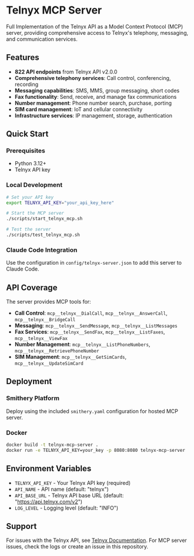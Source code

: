 # Telnyx MCP Server

Full Implementation of the Telnyx API as a Model Context Protocol (MCP) server, providing comprehensive access to Telnyx's telephony, messaging, and communication services.

## Features

- **822 API endpoints** from Telnyx API v2.0.0
- **Comprehensive telephony services**: Call control, conferencing, recording
- **Messaging capabilities**: SMS, MMS, group messaging, short codes
- **Fax functionality**: Send, receive, and manage fax communications
- **Number management**: Phone number search, purchase, porting
- **SIM card management**: IoT and cellular connectivity
- **Infrastructure services**: IP management, storage, authentication

## Quick Start

### Prerequisites
- Python 3.12+
- Telnyx API key

### Local Development
```bash
# Set your API key
export TELNYX_API_KEY="your_api_key_here"

# Start the MCP server
./scripts/start_telnyx_mcp.sh

# Test the server
./scripts/test_telnyx_mcp.sh
```

### Claude Code Integration
Use the configuration in `config/telnyx-server.json` to add this server to Claude Code.

## API Coverage

The server provides MCP tools for:
- **Call Control**: `mcp__telnyx__DialCall`, `mcp__telnyx__AnswerCall`, `mcp__telnyx__BridgeCall`
- **Messaging**: `mcp__telnyx__SendMessage`, `mcp__telnyx__ListMessages`
- **Fax Services**: `mcp__telnyx__SendFax`, `mcp__telnyx__ListFaxes`, `mcp__telnyx__ViewFax`
- **Number Management**: `mcp__telnyx__ListPhoneNumbers`, `mcp__telnyx__RetrievePhoneNumber`
- **SIM Management**: `mcp__telnyx__GetSimCards`, `mcp__telnyx__UpdateSimCard`

## Deployment

### Smithery Platform
Deploy using the included `smithery.yaml` configuration for hosted MCP server.

### Docker
```bash
docker build -t telnyx-mcp-server .
docker run -e TELNYX_API_KEY=your_key -p 8080:8080 telnyx-mcp-server
```

## Environment Variables

- `TELNYX_API_KEY` - Your Telnyx API key (required)
- `API_NAME` - API name (default: "telnyx")
- `API_BASE_URL` - Telnyx API base URL (default: "https://api.telnyx.com/v2")
- `LOG_LEVEL` - Logging level (default: "INFO")

## Support

For issues with the Telnyx API, see [Telnyx Documentation](https://developers.telnyx.com).
For MCP server issues, check the logs or create an issue in this repository.
